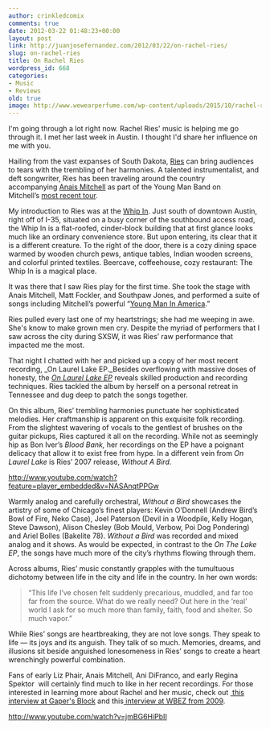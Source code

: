 ```yaml
---
author: crinkledcomix
comments: true
date: 2012-03-22 01:48:23+00:00
layout: post
link: http://juanjosefernandez.com/2012/03/22/on-rachel-ries/
slug: on-rachel-ries
title: On Rachel Ries
wordpress_id: 668
categories:
- Music
- Reviews
old: true
image: http://www.wewearperfume.com/wp-content/uploads/2015/10/rachel-ries-we-wear-perfume-01.jpg
---
```


I'm going through a lot right now. Rachel Ries' music is helping me go through it. I met her last week in Austin. I thought I'd share her influence on me with you.
<!--more-->

Hailing from the vast expanses of South Dakota, [Ries](http://rachelries.com/) can bring audiences to tears with the trembling of her harmonies. A talented instrumentalist, and deft songwriter, Ries has been traveling around the country accompanying [Anais Mitchell](http://anaismitchell.com/) as part of the Young Man Band on Mitchell’s [most recent tour](http://anaismitchell.com/tour/).

My introduction to Ries was at the [Whip In](http://www.whipin.com/). Just south of downtown Austin, right off of I-35, situated on a busy corner of the southbound access road, the Whip In is a flat-roofed, cinder-block building that at first glance looks much like an ordinary convenience store. But upon entering, its clear that it is a different creature. To the right of the door, there is a cozy dining space warmed by wooden church pews, antique tables, Indian wooden screens, and colorful printed textiles. Beercave, coffeehouse, cozy restaurant: The Whip In is a magical place.

It was there that I saw Ries play for the first time. She took the stage with Anais Mitchell, Matt Fockler, and Southpaw Jones, and performed a suite of songs including Mitchell’s powerful “[Young Man In America](http://www.youtube.com/watch?v=zCwItnHjUnE&feature=related).”

Ries pulled every last one of my heartstrings; she had me weeping in awe. She's know to make grown men cry. Despite the myriad of performers that I saw across the city during SXSW, it was Ries’ raw performance that impacted me the most.

That night I chatted with her and picked up a copy of her most recent recording, _On Laurel Lake EP._Besides overflowing with massive doses of honesty, the _[On Laurel Lake EP](http://rachelries.com/laurellake)_ reveals skilled production and recording techniques. Ries tackled the album by herself on a personal retreat in Tennessee and dug deep to patch the songs together.

On this album, Ries’ trembling harmonies punctuate her sophisticated melodies. Her craftmanship is apparent on this exquisite folk recording. From the slightest wavering of vocals to the gentlest of brushes on the guitar pickups, Ries captured it all on the recording. While not as seemingly hip as Bon Iver’s _Blood Bank,_ her recordings on the EP have a poignant delicacy that allow it to exist free from hype. In a different vein from _On Laurel Lake_ is Ries’ 2007 release, _Without A Bird_.

http://www.youtube.com/watch?feature=player_embedded&v=NASAnqtPPGw

Warmly analog and carefully orchestral, _Without a Bird_ showcases the artistry of some of Chicago’s finest players: Kevin O’Donnell (Andrew Bird’s Bowl of Fire, Neko Case), Joel Paterson (Devil in a Woodpile, Kelly Hogan, Steve Dawson), Alison Chesley (Bob Mould, Verbow, Poi Dog Pondering) and Ariel Bolles (Bakelite 78). _Without a Bird_ was recorded and mixed analog and it shows. As would be expected, in contrast to the _On The Lake EP_, the songs have much more of the city’s rhythms flowing through them.

Across albums, Ries’ music constantly grapples with the tumultuous dichotomy between life in the city and life in the country. In her own words:


<blockquote>“This life I’ve chosen felt suddenly precarious, muddled, and far too far from the source. What do we really need? Out here in the ‘real’ world I ask for so much more than family, faith, food and shelter. So much vapor.”</blockquote>


While Ries’ songs are heartbreaking, they are not love songs. They speak to life — its joys and its anguish. They talk of so much. Memories, dreams, and illusions sit beside anguished lonesomeness in Ries’ songs to create a heart wrenchingly powerful combination.

Fans of early Liz Phair, Anais Mitchell, Ani DiFranco, and early Regina Spektor  will certainly find much to like in her recent recordings. For those interested in learning more about Rachel and her music, check out [ this interview at Gaper's Block](http://gapersblock.com/transmission/2007/10/04/rachel_ries_lea/) and this[ interview at WBEZ from 2009](http://www.wbez.org/episode-segments/personal-journey-rachel-ries).

http://www.youtube.com/watch?v=jmBG6HiPbII



